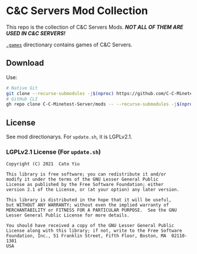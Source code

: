 # C&amp;C Servers Mod Collection
This repo is the collection of C&amp;C Servers Mods. ***NOT ALL OF THEM ARE USED IN C&amp;C SERVERS!***

[`.games`](.games) directionary contains games of C&amp;C Servers.
## Download
Use:
```bash
# Native Git
git clone --recurse-submodules -j$(nproc) https://github.com/C-C-Minetest-Server/mods
# GitHub CLI
gh repo clone C-C-Minetest-Server/mods -- --recurse-submodules -j$(nproc)
```
## License
See mod directionarys. For `update.sh`, it is LGPLv2.1.
### LGPLv2.1 License (For `update.sh`)

    Copyright (C) 2021  Cato Yiu

    This library is free software; you can redistribute it and/or
    modify it under the terms of the GNU Lesser General Public
    License as published by the Free Software Foundation; either
    version 2.1 of the License, or (at your option) any later version.

    This library is distributed in the hope that it will be useful,
    but WITHOUT ANY WARRANTY; without even the implied warranty of
    MERCHANTABILITY or FITNESS FOR A PARTICULAR PURPOSE.  See the GNU
    Lesser General Public License for more details.

    You should have received a copy of the GNU Lesser General Public
    License along with this library; if not, write to the Free Software
    Foundation, Inc., 51 Franklin Street, Fifth Floor, Boston, MA  02110-1301
    USA
